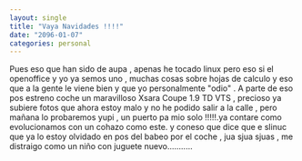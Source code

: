 ```yaml
---
layout: single
title: "Vaya Navidades !!!!"
date: "2096-01-07"
categories: personal
---
```


Pues eso que han sido de aupa , apenas he tocado linux pero eso si el openoffice y yo ya semos uno , muchas cosas sobre hojas de calculo y eso que a la gente le viene bien y que yo personalmente "odio" . A parte de eso pos estreno coche un maravilloso Xsara Coupe 1.9 TD VTS , precioso ya subiere fotos que ahora estoy malo y no he podido salir a la calle , pero mañana lo probaremos yupi , un puerto pa mio solo !!!!!.ya contare como evolucionamos con un cohazo como este. y coneso que dice que e slinuc que ya lo estoy olvidado en pos del babeo por el coche , jua sjua sjuas , me distraigo como un niño con juguete nuevo...........
